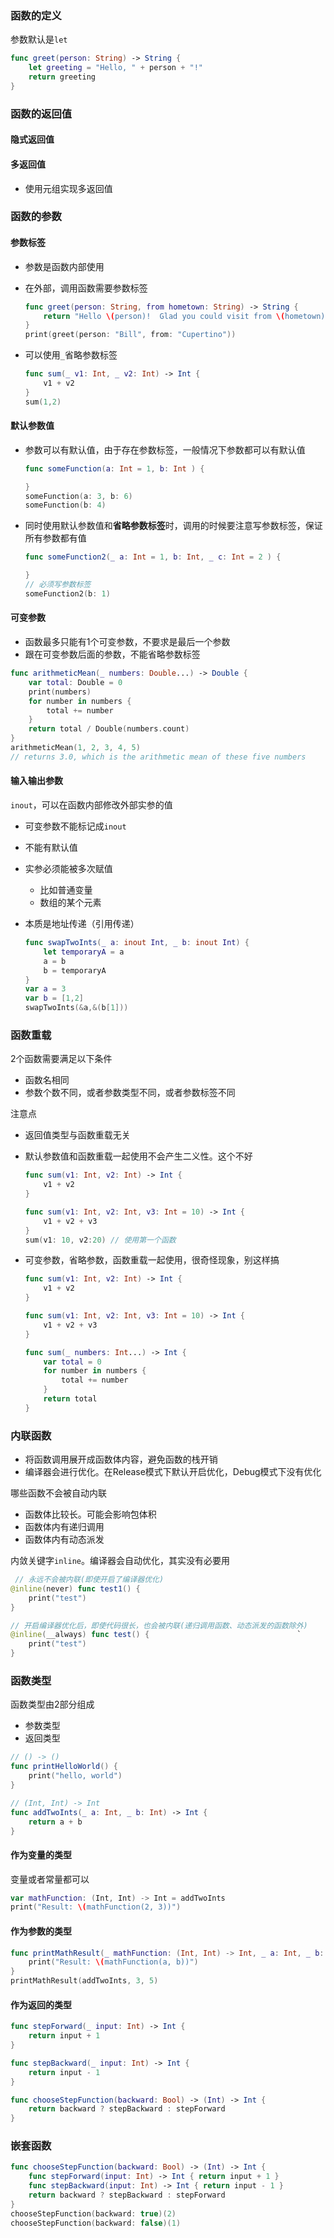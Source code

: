 ### 函数的定义

参数默认是`let`

```swift
func greet(person: String) -> String {
    let greeting = "Hello, " + person + "!"
    return greeting
}
```

### 函数的返回值

#### 隐式返回值

#### 多返回值

- 使用元组实现多返回值

### 函数的参数

#### 参数标签

- 参数是函数内部使用

- 在外部，调用函数需要参数标签
  
  ```swift
  func greet(person: String, from hometown: String) -> String {
      return "Hello \(person)!  Glad you could visit from \(hometown)."
  }
  print(greet(person: "Bill", from: "Cupertino"))
  ```

- 可以使用`_`省略参数标签
  
  ```swift
  func sum(_ v1: Int, _ v2: Int) -> Int {
      v1 + v2
  }
  sum(1,2)
  ```

#### 默认参数值

- 参数可以有默认值，由于存在参数标签，一般情况下参数都可以有默认值
  
  ```swift
  func someFunction(a: Int = 1, b: Int ) {
  
  }
  someFunction(a: 3, b: 6)
  someFunction(b: 4)
  ```

- 同时使用默认参数值和**省略参数标签**时，调用的时候要注意写参数标签，保证所有参数都有值
  
  ```swift
  func someFunction2(_ a: Int = 1, b: Int, _ c: Int = 2 ) {
  
  }
  // 必须写参数标签
  someFunction2(b: 1)
  ```

#### 可变参数

- 函数最多只能有1个可变参数，不要求是最后一个参数
- 跟在可变参数后面的参数，不能省略参数标签

```swift
func arithmeticMean(_ numbers: Double...) -> Double {
    var total: Double = 0
    print(numbers)
    for number in numbers {
        total += number
    }
    return total / Double(numbers.count)
}
arithmeticMean(1, 2, 3, 4, 5)
// returns 3.0, which is the arithmetic mean of these five numbers
```

#### 输入输出参数

`inout`，可以在函数内部修改外部实参的值

- 可变参数不能标记成`inout`

- 不能有默认值

- 实参必须能被多次赋值
  
  - 比如普通变量
  - 数组的某个元素

- 本质是地址传递（引用传递）
  
  ```swift
  func swapTwoInts(_ a: inout Int, _ b: inout Int) {
      let temporaryA = a
      a = b
      b = temporaryA
  }
  var a = 3
  var b = [1,2]
  swapTwoInts(&a,&(b[1]))
  ```

### 函数重载

2个函数需要满足以下条件

- 函数名相同
- 参数个数不同，或者参数类型不同，或者参数标签不同

注意点

- 返回值类型与函数重载无关

- 默认参数值和函数重载一起使用不会产生二义性。这个不好
  
  ```swift
  func sum(v1: Int, v2: Int) -> Int {
      v1 + v2
  }
  
  func sum(v1: Int, v2: Int, v3: Int = 10) -> Int {
      v1 + v2 + v3
  }
  sum(v1: 10, v2:20) // 使用第一个函数
  ```

- 可变参数，省略参数，函数重载一起使用，很奇怪现象，别这样搞
  
  ```swift
  func sum(v1: Int, v2: Int) -> Int {
      v1 + v2
  }
  
  func sum(v1: Int, v2: Int, v3: Int = 10) -> Int {
      v1 + v2 + v3
  }
  
  func sum(_ numbers: Int...) -> Int {
      var total = 0
      for number in numbers {
          total += number
      }
      return total
  }
  ```

### 内联函数

- 将函数调用展开成函数体内容，避免函数的栈开销
- 编译器会进行优化。在Release模式下默认开启优化，Debug模式下没有优化

哪些函数不会被自动内联

- 函数体比较长。可能会影响包体积
- 函数体内有递归调用
- 函数体内有动态派发

内敛关键字`inline`。编译器会自动优化，其实没有必要用

```swift
 // 永远不会被内联(即使开启了编译器优化) 
@inline(never) func test1() {
    print("test")
}

// 开启编译器优化后，即使代码很长，也会被内联(递归调用函数、动态派发的函数除外) 
@inline(__always) func test() {                                 `    
    print("test") 
}
```

### 函数类型

函数类型由2部分组成

- 参数类型
- 返回类型

```swift
// () -> ()
func printHelloWorld() {
    print("hello, world")
}

// (Int, Int) -> Int
func addTwoInts(_ a: Int, _ b: Int) -> Int {
    return a + b
}
```

#### 作为变量的类型

变量或者常量都可以

```swift
var mathFunction: (Int, Int) -> Int = addTwoInts
print("Result: \(mathFunction(2, 3))")
```

#### 作为参数的类型

```swift
func printMathResult(_ mathFunction: (Int, Int) -> Int, _ a: Int, _ b: Int) {
    print("Result: \(mathFunction(a, b))")
}
printMathResult(addTwoInts, 3, 5)
```

#### 作为返回的类型

```swift
func stepForward(_ input: Int) -> Int {
    return input + 1
}

func stepBackward(_ input: Int) -> Int {
    return input - 1
}

func chooseStepFunction(backward: Bool) -> (Int) -> Int {
    return backward ? stepBackward : stepForward
}
```

### 嵌套函数

```swift
func chooseStepFunction(backward: Bool) -> (Int) -> Int {
    func stepForward(input: Int) -> Int { return input + 1 }
    func stepBackward(input: Int) -> Int { return input - 1 }
    return backward ? stepBackward : stepForward
}
chooseStepFunction(backward: true)(2)
chooseStepFunction(backward: false)(1)
```

